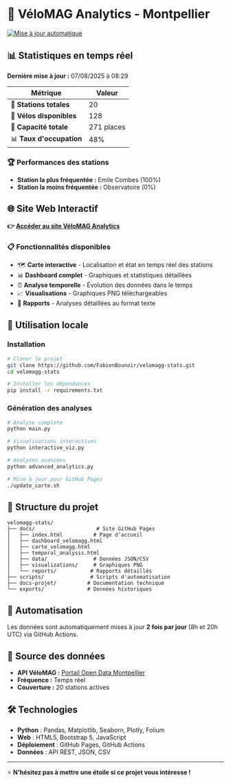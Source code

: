 # 🚴 VéloMAG Analytics - Montpellier

[![Mise à jour automatique](https://github.com/FabienBounoir/velomagg-stats/actions/workflows/update-data.yml/badge.svg)](https://github.com/FabienBounoir/velomagg-stats/actions/workflows/update-data.yml)

## 📊 Statistiques en temps réel

**Dernière mise à jour :** 07/08/2025 à 08:29

| Métrique | Valeur |
|----------|--------|
| 🏢 **Stations totales** | 20 |
| 🚴 **Vélos disponibles** | 128 |
| 📍 **Capacité totale** | 271 places |
| 📊 **Taux d'occupation** | 48% |

### 🏆 Performances des stations

- **Station la plus fréquentée :** Emile Combes (100%)
- **Station la moins fréquentée :** Observatoire (0%)

## 🌐 Site Web Interactif

**👉 [Accéder au site VéloMAG Analytics](https://fabienbounoir.github.io/velomagg-stats/)**

### 📋 Fonctionnalités disponibles

- 🗺️ **Carte interactive** - Localisation et état en temps réel des stations
- 📊 **Dashboard complet** - Graphiques et statistiques détaillées  
- ⏰ **Analyse temporelle** - Évolution des données dans le temps
- 📈 **Visualisations** - Graphiques PNG téléchargeables
- 📄 **Rapports** - Analyses détaillées au format texte

## 🚀 Utilisation locale

### Installation

```bash
# Cloner le projet
git clone https://github.com/FabienBounoir/velomagg-stats.git
cd velomagg-stats

# Installer les dépendances
pip install -r requirements.txt
```

### Génération des analyses

```bash
# Analyse complète
python main.py

# Visualisations interactives 
python interactive_viz.py

# Analyses avancées
python advanced_analytics.py

# Mise à jour pour GitHub Pages
./update_carte.sh
```

## 📁 Structure du projet

```
velomagg-stats/
├── docs/                    # Site GitHub Pages
│   ├── index.html          # Page d'accueil
│   ├── dashboard_velomagg.html
│   ├── carte_velomagg.html
│   ├── temporal_analysis.html
│   ├── data/               # Données JSON/CSV
│   ├── visualizations/     # Graphiques PNG
│   └── reports/           # Rapports détaillés
├── scripts/               # Scripts d'automatisation
├── docs-projet/          # Documentation technique
└── exports/              # Données historiques
```

## 🔄 Automatisation

Les données sont automatiquement mises à jour **2 fois par jour** (8h et 20h UTC) via GitHub Actions.

## 📡 Source des données

- **API VéloMAG :** [Portail Open Data Montpellier](https://portail-api-data.montpellier3m.fr/bikestation)
- **Fréquence :** Temps réel
- **Couverture :** 20 stations actives

## 🛠️ Technologies

- **Python** : Pandas, Matplotlib, Seaborn, Plotly, Folium
- **Web** : HTML5, Bootstrap 5, JavaScript
- **Déploiement** : GitHub Pages, GitHub Actions
- **Données** : API REST, JSON, CSV

---

⭐ **N'hésitez pas à mettre une étoile si ce projet vous intéresse !**
